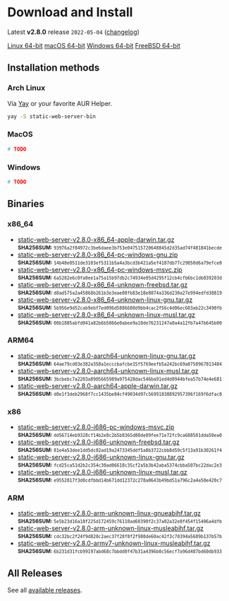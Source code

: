 # Download and Install

Latest **v2.8.0** release `2022-05-04` ([changelog](https://github.com/joseluisq/static-web-server/releases/tag/v2.8.0))

<div class="featured-downloads">

<a class="md-button md-button-sm" href="https://github.com/joseluisq/static-web-server/releases/download/v2.8.0/static-web-server-v2.8.0-x86_64-unknown-linux-gnu.tar.gz">Linux 64-bit</a> <a class="md-button md-button-sm" href="https://github.com/joseluisq/static-web-server/releases/download/v2.8.0/static-web-server-v2.8.0-x86_64-apple-darwin.tar.gz">macOS 64-bit</a>
<a class="md-button md-button-sm" href="https://github.com/joseluisq/static-web-server/releases/download/v2.8.0/static-web-server-v2.8.0-x86_64-pc-windows-msvc.zip">Windows 64-bit</a>
<a class="md-button md-button-sm" href="https://github.com/joseluisq/static-web-server/releases/download/v2.8.0/static-web-server-v2.8.0-x86_64-unknown-freebsd.tar.gz">FreeBSD 64-bit</a>

</div>

## Installation methods

### Arch Linux

Via [Yay](https://github.com/Jguer/yay) or your favorite AUR Helper.

```sh
yay -S static-web-server-bin
```

### MacOS

```sh
# TODO
```

### Windows

```sh
# TODO
```

## Binaries

### x86_64

- [static-web-server-v2.8.0-x86_64-apple-darwin.tar.gz](https://github.com/joseluisq/static-web-server/releases/download/v2.8.0/static-web-server-v2.8.0-x86_64-apple-darwin.tar.gz)<br>
<small>**SHA256SUM:** `93976a2f84972c3be6daee3b753e047515720648845d2d35ad74f481841becde`</small>
- [static-web-server-v2.8.0-x86_64-pc-windows-gnu.zip](https://github.com/joseluisq/static-web-server/releases/download/v2.8.0/static-web-server-v2.8.0-x86_64-pc-windows-gnu.zip)<br>
<small>**SHA256SUM:** `14b48e0511de3103ef5311b5a4a3bcd3b421a5ef4187db77c29850d6a79efce0`</small>
- [static-web-server-v2.8.0-x86_64-pc-windows-msvc.zip](https://github.com/joseluisq/static-web-server/releases/download/v2.8.0/static-web-server-v2.8.0-x86_64-pc-windows-msvc.zip)<br>
<small>**SHA256SUM:** `6a5282e6c0fa0ee1a75a15b97db2c74934e05d4295f12cb4cfb6bc1db839203d`</small>
- [static-web-server-v2.8.0-x86_64-unknown-freebsd.tar.gz](https://github.com/joseluisq/static-web-server/releases/download/v2.8.0/static-web-server-v2.8.0-x86_64-unknown-freebsd.tar.gz)<br>
<small>**SHA256SUM:** `d8ad575a2a45868b261b3e3eae08fb83e18e8874a336d230a27e994edfd38819`</small>
- [static-web-server-v2.8.0-x86_64-unknown-linux-gnu.tar.gz](https://github.com/joseluisq/static-web-server/releases/download/v2.8.0/static-web-server-v2.8.0-x86_64-unknown-linux-gnu.tar.gz)<br>
<small>**SHA256SUM:** `5b956e9d52cab9ebf7ed096d5886680d9bb4cac2f56c4d06ec603ab22c3490fb`</small>
- [static-web-server-v2.8.0-x86_64-unknown-linux-musl.tar.gz](https://github.com/joseluisq/static-web-server/releases/download/v2.8.0/static-web-server-v2.8.0-x86_64-unknown-linux-musl.tar.gz)<br>
<small>**SHA256SUM:** `00b1885abfd041a82b6b5066e0abee9a10de76231247a0a4a12fb7a47b645b00`</small>

### ARM64

- [static-web-server-v2.8.0-aarch64-unknown-linux-gnu.tar.gz](https://github.com/joseluisq/static-web-server/releases/download/v2.8.0/static-web-server-v2.8.0-aarch64-unknown-linux-gnu.tar.gz)<br>
<small>**SHA256SUM:** `64ae79cd03e382a358a1ecccbafcbe15f5769eefb5a242bc69a0750967813484`</small>
- [static-web-server-v2.8.0-aarch64-unknown-linux-musl.tar.gz](https://github.com/joseluisq/static-web-server/releases/download/v2.8.0/static-web-server-v2.8.0-aarch64-unknown-linux-musl.tar.gz)<br>
<small>**SHA256SUM:** `3bcbebc7a2203a8905665989a975428dac546ba91ed4d0944bfea57b74e4e681`</small>
- [static-web-server-v2.8.0-aarch64-apple-darwin.tar.gz](https://github.com/joseluisq/static-web-server/releases/download/v2.8.0/static-web-server-v2.8.0-aarch64-apple-darwin.tar.gz)<br>
<small>**SHA256SUM:** `d0e1f3deb2968f7cc1435be84cf49034d97c56991838892957396f169f6dfac8`</small>

### x86

- [static-web-server-v2.8.0-i686-pc-windows-msvc.zip](https://github.com/joseluisq/static-web-server/releases/download/v2.8.0/static-web-server-v2.8.0-i686-pc-windows-msvc.zip)<br>
<small>**SHA256SUM:** `dd56714eb9328cf14b2e8c2b5b8365d80de09fee71e72fc9ca688501dda50ea0`</small>
- [static-web-server-v2.8.0-i686-unknown-freebsd.tar.gz](https://github.com/joseluisq/static-web-server/releases/download/v2.8.0/static-web-server-v2.8.0-i686-unknown-freebsd.tar.gz)<br>
<small>**SHA256SUM:** `81e4a53dee1dd5dc82ad19a2473345ddf5a8b3722cbb8d59c5f13a91b30261f4`</small>
- [static-web-server-v2.8.0-i686-unknown-linux-gnu.tar.gz](https://github.com/joseluisq/static-web-server/releases/download/v2.8.0/static-web-server-v2.8.0-i686-unknown-linux-gnu.tar.gz)<br>
<small>**SHA256SUM:** `fcd25ca51d2b2c354c30ad06618c35cf2a5b3b42aba5374cbba507bc22dac2e3`</small>
- [static-web-server-v2.8.0-i686-unknown-linux-musl.tar.gz](https://github.com/joseluisq/static-web-server/releases/download/v2.8.0/static-web-server-v2.8.0-i686-unknown-linux-musl.tar.gz)<br>
<small>**SHA256SUM:** `e9552017f3d0cdfbbd14b671dd12372c278a0643b49bd51a796c2a4a50e420c7`</small>

### ARM

- [static-web-server-v2.8.0-arm-unknown-linux-gnueabihf.tar.gz](https://github.com/joseluisq/static-web-server/releases/download/v2.8.0/static-web-server-v2.8.0-arm-unknown-linux-gnueabihf.tar.gz)<br>
<small>**SHA256SUM:** `5e5b23d16a18f225d172459c76110ad60390f2c37a02a32e8f454f15406a4dfb`</small>
- [static-web-server-v2.8.0-arm-unknown-linux-musleabihf.tar.gz](https://github.com/joseluisq/static-web-server/releases/download/v2.8.0/static-web-server-v2.8.0-arm-unknown-linux-musleabihf.tar.gz)<br>
<small>**SHA256SUM:** `cdc32bc2f24f9d820c2aec37f28f8f2f980de60ac42f3c70394a5689b137b57b`</small>
- [static-web-server-v2.8.0-armv7-unknown-linux-musleabihf.tar.gz](https://github.com/joseluisq/static-web-server/releases/download/v2.8.0/static-web-server-v2.8.0-armv7-unknown-linux-musleabihf.tar.gz)<br>
<small>**SHA256SUM:** `6b231d31fcb99197abd68c7bbdd0f47b31a4396b0c56ecf7a96d487bd60db933`</small>

## All Releases

See all [available releases](https://github.com/joseluisq/static-web-server/releases).
